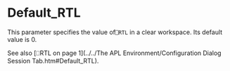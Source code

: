 # Default_RTL

This parameter specifies the value of`⎕RTL` in a clear workspace. Its default value is 0.

See also [⎕RTL on page 1](../../The APL Environment/Configuration Dialog Session Tab.htm#Default_RTL).
